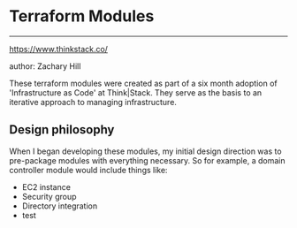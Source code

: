# Terraform Modules
------------
https://www.thinkstack.co/

author: Zachary Hill

These terraform modules were created as part of a six month adoption of 'Infrastructure as Code' at Think|Stack. They serve as the basis to an iterative approach to managing infrastructure.

Design philosophy
------------------
When I began developing these modules, my initial design direction was to pre-package modules with everything necessary. So for example, a domain controller module would include things like:
- EC2 instance
- Security group
- Directory integration
- test

